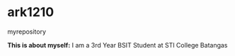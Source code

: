 # ark1210
myrepository

<b>This is about myself:</b>
I am a 3rd Year BSIT Student at STI College Batangas
